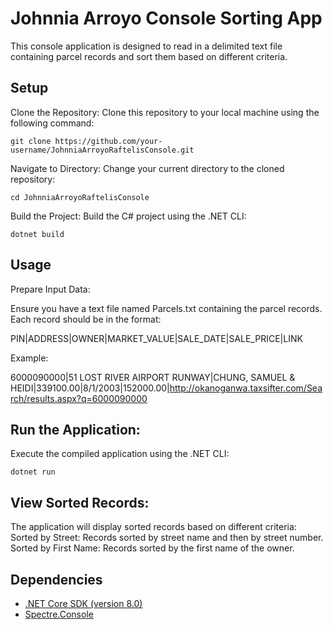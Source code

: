 # Johnnia Arroyo Console Sorting App
This console application is designed to read in a delimited text file containing parcel records and sort them based on different criteria.

## Setup
Clone the Repository: Clone this repository to your local machine using the following command:

`git clone https://github.com/your-username/JohnniaArroyoRaftelisConsole.git`

Navigate to Directory: Change your current directory to the cloned repository:

`cd JohnniaArroyoRaftelisConsole`

Build the Project: Build the C# project using the .NET CLI:

`dotnet build`

## Usage
Prepare Input Data:

Ensure you have a text file named Parcels.txt containing the parcel records. Each record should be in the format:

PIN|ADDRESS|OWNER|MARKET_VALUE|SALE_DATE|SALE_PRICE|LINK

Example:

6000090000|51 LOST RIVER AIRPORT RUNWAY|CHUNG, SAMUEL & HEIDI|339100.00|8/1/2003|152000.00|http://okanoganwa.taxsifter.com/Search/results.aspx?q=6000090000
## Run the Application:

Execute the compiled application using the .NET CLI:

`dotnet run`
## View Sorted Records:

The application will display sorted records based on different criteria:
Sorted by Street: Records sorted by street name and then by street number.
Sorted by First Name: Records sorted by the first name of the owner.
## Dependencies
- [.NET Core SDK (version 8.0)](https://dotnet.microsoft.com/download)
- [Spectre.Console](https://spectreconsole.net/)